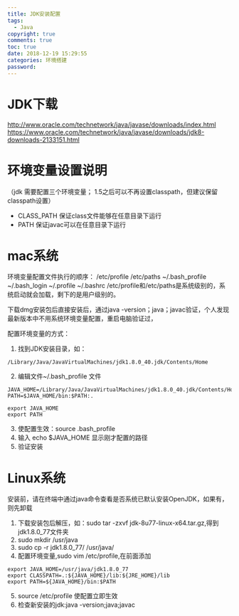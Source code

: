 ```yaml
---
title: JDK安装配置
tags:
  - Java
copyright: true
comments: true
toc: true
date: 2018-12-19 15:29:55
categories: 环境搭建
password: 
---
```

<!-- oracle官网账号：  chetaofeng@163.com / Chetaofeng123./ --> 
                                           
# JDK下载
http://www.oracle.com/technetwork/java/javase/downloads/index.html
https://www.oracle.com/technetwork/java/javase/downloads/jdk8-downloads-2133151.html

# 环境变量设置说明
（jdk 需要配置三个环境变量； 1.5之后可以不再设置classpath，但建议保留classpath设置）
* CLASS_PATH 保证class文件能够在任意目录下运行
* PATH 保证javac可以在任意目录下运行
 
# mac系统
环境变量配置文件执行的顺序：
/etc/profile /etc/paths ~/.bash_profile ~/.bash_login ~/.profile ~/.bashrc
/etc/profile和/etc/paths是系统级别的，系统启动就会加载，剩下的是用户级别的。 

下载dmg安装包后直接安装后，通过java -version；java；javac验证，个人发现最新版本中不用系统环境变量配置，重启电脑验证过，

配置环境变量的方式：
1. 找到JDK安装目录，如：
~~~
/Library/Java/JavaVirtualMachines/jdk1.8.0_40.jdk/Contents/Home
~~~
2. 编辑文件~/.bash_profile 文件
~~~
JAVA_HOME=/Library/Java/JavaVirtualMachines/jdk1.8.0_40.jdk/Contents/Home
PATH=$JAVA_HOME/bin:$PATH:.

export JAVA_HOME
export PATH
~~~
3. 使配置生效：source .bash_profile
4. 输入 echo $JAVA_HOME 显示刚才配置的路径
5. 验证安装
 

# Linux系统
安装前，请在终端中通过java命令查看是否系统已默认安装OpenJDK，如果有，则先卸载
1. 下载安装包后解压，如：sudo tar -zxvf jdk-8u77-linux-x64.tar.gz,得到jdk1.8.0_77文件夹
2. sudo mkdir /usr/java
3. sudo cp -r jdk1.8.0_77/ /usr/java/
4. 配置环境变量,sudo vim /etc/profile,在前面添加
~~~
export JAVA_HOME=/usr/java/jdk1.8.0_77
export CLASSPATH=.:${JAVA_HOME}/lib:${JRE_HOME}/lib  
export PATH=${JAVA_HOME}/bin:$PATH
~~~
5. source /etc/profile 使配置立即生效
6. 检查新安装的jdk:java -version;java;javac
 